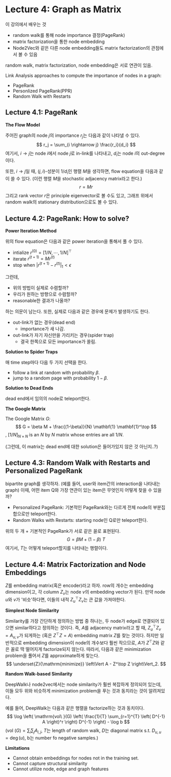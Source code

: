 # Lecture 4: Graph as Matrix

이 강의에서 배우는 것
- random walk를 통해 node importance 결정(PageRank)
- matrix factorization을 통한 node embedding
- Node2Vec와 같은 다른 node embedding들도 matrix factorization의 관점에서 볼 수 있음

random walk, matrix factorization, node embedding은 서로 연관이 있음.

Link Analysis approaches to compute the importance of nodes in a graph:
- PageRank
- Personlized PageRank(PPR)
- Random Walk with Restarts

## Lecture 4.1: PageRank

**The Flow Model**

주어진 graph의 node $j$의 importance $r_j$는 다음과 같이 나타낼 수 있다.
$$
r_j = \sum_{i \rightarrow j} \frac{r_i}{d_i}
$$
여기서, $i \rightarrow j$는 node $i$에서 node $j$로 in-link를 나타내고, $d_i$는 node $i$의 out-degree이다.

또한, $i \rightarrow j$일 때, $(j,i)$-성분이 $1/d_i$인 행렬 $M$을 생각하면, flow equation을 다음과 같이 쓸 수 있다. (이런 행렬 $M$을 stochastic adjacency matrix라고 한다.)
$$r = Mr$$
그리고 rank vector $r$은 principle eigenvector로 볼 수도 있고, 그래프 위에서 random walk의 stationary distribution으로도 볼 수 있다.

## Lecture 4.2: PageRank: How to solve?

**Power Iteration Method**

위의 flow equation은 다음과 같은 power iteration을 통해서 풀 수 있다.
- intialize $r^{(0)} = [1/N, \cdots, 1/N]^\top$
- iterate $r^{(t+1)} = Mr^{(t)}$
- stop when $|r^{(t+1)} - r^{(t)}|_1 < \epsilon$

그런데,
- 위의 방법이 실제로 수렴할까?
- 우리가 원하는 방향으로 수렴할까?
- reasonable한 결과가 나올까?

하는 의문이 남는다. 또한, 실제로 다음과 같은 경우에 문제가 발생하기도 한다.
- out-link가 없는 경우(dead end)
    - importance가 새 나감.
- out-link가 자기 자신만을 가리키는 경우(spider trap)
    - 결국 한쪽으로 모든 importance가 쏠림.

**Solution to Spider Traps**

매 time step마다 다음 두 가지 선택을 한다.
- follow a link at random with probability $\beta$.
- jump to a random page with probability $1-\beta$.

**Solution to Dead Ends**

dead end에서 임의의 node로 teleport한다.

**The Google Matrix**

The Google Matrix $G$:
$$
G = \beta M + \frac{(1-\beta)}{N} \mathbf{1} \mathbf{1}^\top
$$
, $[1/N]_{N \times N}$ is an $N$ by $N$ matrix whose entries are all $1/N$. 

(그런데, 이 matrix는 dead end에 대한 solution은 들어가있지 않은 것 아닌지..?)

## Lecture 4.3: Random Walk with Restarts and Personalized PageRank

bipartite graph를 생각하자. (예를 들어, user와 item간의 interaction을 나타내는 graph) 이때, 어떤 item Q와 가장 연관이 있는 item은 무엇인지 어떻게 찾을 수 있을까?

- Personalized PageRank: 기본적인 PageRank와는 다르게 전체 node의 부분집합으로만 teleport한다.
- Random Walks with Restarts: starting node인 Q로만 teleport한다.

위의 두 개 + 기본적인 PageRank가 서로 같은 꼴로 표현된다.
$$
G = \beta M + (1-\beta)\ T
$$
여기서, $T$는 어떻게 teleport할지를 나타내는 행렬이다.

## Lecture 4.4: Matrix Factorization and Node Embeddings

$Z$를 embedding matrix(혹은 encoder)라고 하자. row의 개수는 embedding dimension이고, 각 column $Z_v$는 node $v$의 embedding vector가 된다. 만약 node $u$와 $v$가 '비슷'하다면, 이들의 내적 $Z_u^\top Z_v$는 큰 값을 가져야한다.

**Simplest Node Similarity**

Similarity를 가장 간단하게 정의하는 방법 중 하나는, 두 node가 edge로 연결되어 있으면 similar하다고 정의하는 것이다. 즉, $A$를 adjacency matrix라고 할 때, $Z^\top_u Z_v = A_{u,v}$가 되게하는 (혹은 $Z^\top Z = A$) embedding matrix $Z$를 찾는 것이다. 하지만 일반적으로 embedding dimension이 node의 개수보다 훨씬 작으므로, $A$가 $Z^\top Z$와 같은 꼴로 딱 떨어지게 factorize되지 않는다. 따라서, 다음과 같은 minimization problem을 풀어서 $Z$를 approximate하게 찾는다.
$$
\underset{Z}{\mathrm{minimize}} \left\Vert A - Z^\top Z \right\Vert_2.
$$

**Random Walk-based Similarity**

DeepWalk나 node2vec에서는 node similarity가 훨씬 복잡하게 정의되어 있는데, 이들 모두 위와 비슷하게 minimization problem을 푸는 것과 동치라는 것이 알려져있다.

예를 들어, DeepWalk는 다음과 같은 행렬을 factorize하는 것과 동치이다.
$$
\log \left( \mathrm{vol\ }(G) \left( \frac{1}{T} \sum_{r=1}^{T} \left( D^{-1} A \right)^r \right) D^{-1} \right) - \log b
$$
($\mathrm{vol\ }(G) = \sum_i \sum_j A_{i,j}$, $T$는 length of random walk, $D$는 diagonal matrix s.t. $D_{u,u} = \deg(u)$, b는 number fo negative samples.)

**Limitations**

- Cannot obtain embeddings for nodes not in the training set.
- Cannot capture structural similarity
- Cannot utilize node, edge and graph features
